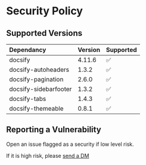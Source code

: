 # Security Policy

## Supported Versions

| Dependancy            | Version | Supported          |
| :-------------------- | :------ | :----------------- |
| docsify               | 4.11.6  | :white_check_mark: |
| docsify-autoheaders   | 1.3.2   | :white_check_mark: |
| docsify-pagination    | 2.6.0   | :white_check_mark: |
| docsify-sidebarfooter | 1.3.2   | :white_check_mark: |
| docsify-tabs          | 1.4.3   | :white_check_mark: |
| docsify-themeable     | 0.8.1   | :white_check_mark: |

## Reporting a Vulnerability

Open an issue flagged as a security if low level risk.

If it is high risk, please [send a DM](https://twitter.com/markbattistella)
